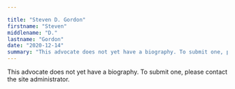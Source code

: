 ```yaml
---

title: "Steven D. Gordon"
firstname: "Steven"
middlename: "D."
lastname: "Gordon"
date: "2020-12-14"
summary: "This advocate does not yet have a biography. To submit one, please contact the site administrator."
---
```

This advocate does not yet have a biography. To submit one, please contact the site administrator.

